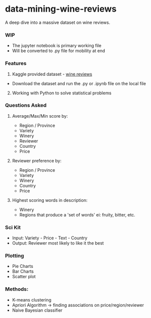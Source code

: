 # data-mining-wine-reviews
A deep dive into a massive dataset on wine reviews.

### WIP
- The jupyter notebook is primary working file
- Will be converted to .py file for mobility at end

### Features
1. Kaggle provided dataset - [wine reviews](https://www.kaggle.com/zynicide/wine-reviews)
  - Download the dataset and run the .py or .ipynb file on the local file 
2. Working with Python to solve statistical problems

### Questions Asked
1. Average/Max/Min score by:
   * Region / Province
   * Variety
   * Winery
   * Reviewer
   * Country
   * Price
2. Reviewer preference by:
   * Region / Province
   * Variety
   * Winery
   * Country
   * Price
 
4. Highest scoring words in description:
   * Winery
   * Regions that produce a 'set of words' ei: fruity, bitter, etc.
 
### Sci Kit
* Input: Variety - Price - Text - Country 
* Output: Reviewer most likely to like it the best

### Plotting
* Pie Charts
* Bar Charts
* Scatter plot 


### Methods:
* K-means clustering
* Apriori Algorithm -> finding associations on price/region/reviewer
* Naive Bayesian classifier


